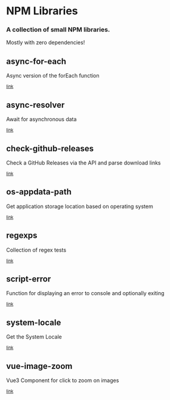 # NPM Libraries

### A collection of small NPM libraries.
Mostly with zero dependencies!

## async-for-each
Async version of the forEach function

<sub>[link](https://github.com/AtomicSponge/npm-libs/tree/master/async-for-each)</sub>

## async-resolver
Await for asynchronous data

<sub>[link](https://github.com/AtomicSponge/npm-libs/tree/master/async-resolver)</sub>

## check-github-releases
Check a GitHub Releases via the API and parse download links

<sub>[link](https://github.com/AtomicSponge/npm-libs/tree/master/check-github-releases)</sub>

## os-appdata-path
Get application storage location based on operating system

<sub>[link](https://github.com/AtomicSponge/npm-libs/tree/master/os-appdata-path)</sub>

## regexps
Collection of regex tests

<sub>[link](https://github.com/AtomicSponge/npm-libs/tree/master/regexps)</sub>

## script-error
Function for displaying an error to console and optionally exiting

<sub>[link](https://github.com/AtomicSponge/npm-libs/tree/master/script-error)</sub>

## system-locale
Get the System Locale

<sub>[link](https://github.com/AtomicSponge/npm-libs/tree/master/system-locale)</sub>

## vue-image-zoom
Vue3 Component for click to zoom on images

<sub>[link](https://github.com/AtomicSponge/npm-libs/tree/master/vue-image-zoom)</sub>
